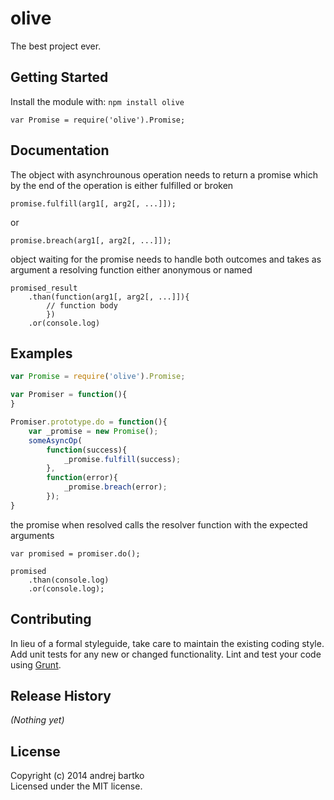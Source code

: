 # olive

The best project ever.

## Getting Started
Install the module with: `npm install olive`
```
var Promise = require('olive').Promise;
```

## Documentation
The object with asynchrounous operation needs to return a promise 
which by the end of the operation is either fulfilled or broken
```
promise.fulfill(arg1[, arg2[, ...]]);
```
or
```
promise.breach(arg1[, arg2[, ...]]);
```
object waiting for the promise needs to handle both outcomes
and takes as argument a resolving function either anonymous or named

```
promised_result
	.than(function(arg1[, arg2[, ...]]){
		// function body
		})
	.or(console.log)
```

## Examples
```javascript
var Promise = require('olive').Promise;

var Promiser = function(){
}

Promiser.prototype.do = function(){
	var _promise = new Promise();
	someAsyncOp(
		function(success){
			_promise.fulfill(success);
		}, 
		function(error){
			_promise.breach(error);
		});
}
```

the promise when resolved calls the resolver function with the expected arguments

```
var promised = promiser.do();

promised
	.than(console.log)
	.or(console.log);
```

## Contributing
In lieu of a formal styleguide, take care to maintain the existing coding style. Add unit tests for any new or changed functionality. Lint and test your code using [Grunt](http://gruntjs.com/).

## Release History
_(Nothing yet)_

## License
Copyright (c) 2014 andrej bartko  
Licensed under the MIT license.
